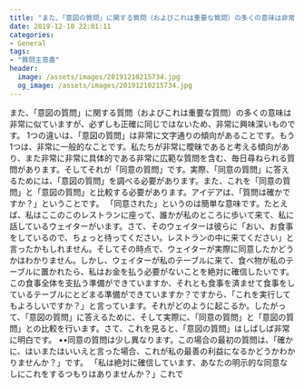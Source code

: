 ```yaml
---
title: "また、「意図の質問」に関する質問（およびこれは重要な質問）の多くの意味は非常に似ていますが、必ずしも正確に同じではないため、非常に興味深いものです。"
date: 2019-12-10 22:01:11
categories:
- General
tags:
- "質問主意書"
header:
  image: /assets/images/20191210215734.jpg
  og_image: /assets/images/20191210215734.jpg
---
```


また、「意図の質問」に関する質問（およびこれは重要な質問）の多くの意味は非常に似ていますが、必ずしも正確に同じではないため、非常に興味深いものです。 1つの違いは、「意図の質問」は非常に文字通りの傾向があることです。もう1つは、非常に一般的なことです。私たちが非常に曖昧であると考える傾向があり、また非常に非常に具体的である非常に広範な質問を含む、毎日尋ねられる質問があります。そしてそれが「同意の質問」です。実際、「同意の質問」に答えるためには、「意図の質問」を調べる必要があります。また、これを「同意の質問」と「意図の質問」と比較する必要があります。アイデアは、「質問は確かですか？」ということです。 「同意された」というのは簡単な意味です。たとえば、私はここのこのレストランに座って、誰かが私のところに歩いて来て、私に話しているウェイターがいます。さて、そのウェイターは彼らに「おい、お食事をしているので、ちょっと待ってください。レストランの中に来てください」と言ったかもしれません。そしてその時点で、ウェイターが実際に同意したかどうかはわかりません。しかし、ウェイターが私のテーブルに来て、食べ物が私のテーブルに置かれたら、私はお金を払う必要がないことを絶対に確信したいです。この食事全体を支払う準備ができていますか、それとも食事を済ませて食事をしているテーブルにとどまる準備ができていますか？ですから、「これを実行してもよろしいですか？」と言っています。それがどのように起こるか。したがって、「意図の質問」に答えるために、そして実際に、「同意の質問」と「意図の質問」との比較を行います。さて、これを見ると、「意図の質問」はしばしば非常に明白です。 ••同意の質問‬は少し異なります。この場合の最初の質問は、「確かに、はいまたはいいえと言った場合、これが私の最善の利益になるかどうかわかりませんか？」です。 「私は絶対に確信しています、あなたの明示的な同意なしにこれをするつもりはありませんか？」これで
